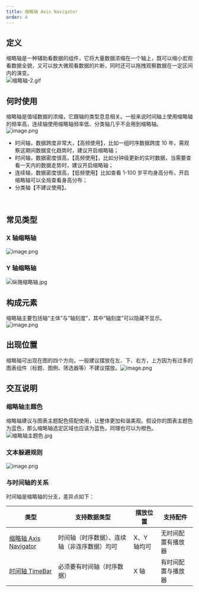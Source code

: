 ```yaml
---
title: 缩略轴 Axis Navigator
order: 4
---
```


## 定义

缩略轴是一种辅助看数据的组件，它将大量数据浓缩在一个轴上，既可以缩小宏观看数据全貌，又可以放大微观看数据的片断，同时还可以拖拽观察数据在一定区间内的演变。<br />![缩略轴-2.gif](https://gw.alipayobjects.com/mdn/rms_a8a5bf/afts/img/A*h04bRqD8dvwAAAAAAAAAAAAAARQnAQ)<br />

## 何时使用

缩略轴是值域数据的浓缩，它跟轴的类型息息相关。一般来说时间轴上使用缩略轴的频率高，连续轴使用缩略轴频率低、分类轴几乎不会用到缩略轴。<br />![image.png](https://gw.alipayobjects.com/mdn/rms_a8a5bf/afts/img/A*Gtm7Q5gqGr4AAAAAAAAAAAAAARQnAQ#align=left&display=inline&height=273&margin=%5Bobject%20Object%5D&name=image.png&originHeight=546&originWidth=1710&size=46284&status=done&style=none&width=855)

- 时间轴，数据跨度非常大，【高频使用】，比如一组时序数据跨度 10 年，需观察这期间数据变化趋势时，建议开启缩略轴；
- 时间轴，数据密度很高，【高频使用】，比如分钟级更新的实时数据，当需要查看一天内的数据走势时，建议开启缩略轴；
- 连续轴，数据密度很高，【低频使用】比如查看 1-100 岁平均身高分布，开启缩略轴可以全局查看身高分布；
- 分类轴【不建议使用】。

<br />

## 常见类型

### X 轴缩略轴

![image.png](https://gw.alipayobjects.com/mdn/rms_a8a5bf/afts/img/A*oqboQImwt4AAAAAAAAAAAAAAARQnAQ#align=left&display=inline&height=166&margin=%5Bobject%20Object%5D&name=image.png&originHeight=166&originWidth=1160&size=50382&status=done&style=none&width=1160)<br />

### Y 轴缩略轴

![纵赂缩略轴.jpg](https://gw.alipayobjects.com/mdn/rms_a8a5bf/afts/img/A*0TtIQIB9zMYAAAAAAAAAAAAAARQnAQ#align=left&display=inline&height=532&margin=%5Bobject%20Object%5D&name=%E7%BA%B5%E8%B5%82%E7%BC%A9%E7%95%A5%E8%BD%B4.jpg&originHeight=532&originWidth=1242&size=97364&status=done&style=none&width=1242)<br />

## 构成元素

缩略轴主要包括轴“主体”与“轴刻度”，其中“轴刻度”可以隐藏不显示。<br />![image.png](https://gw.alipayobjects.com/mdn/rms_a8a5bf/afts/img/A*iPZNTazNXNYAAAAAAAAAAAAAARQnAQ#align=left&display=inline&height=216&margin=%5Bobject%20Object%5D&name=image.png&originHeight=216&originWidth=1120&size=76714&status=done&style=none&width=1120)<br />

## 出现位置

缩略轴可出现在图的四个方向，一般建议摆放在左、下、右方，上方因为有过多的图表组件（标题、图例、筛选器等）不建议摆放。![image.png](https://gw.alipayobjects.com/mdn/rms_a8a5bf/afts/img/A*jVIkRZCo7j8AAAAAAAAAAAAAARQnAQ#align=left&display=inline&height=406&margin=%5Bobject%20Object%5D&name=image.png&originHeight=406&originWidth=913&size=143288&status=done&style=none&width=913)<br />

## 交互说明

### 缩略轴主题色

缩略轴建议与图表主题配色搭配使用，让整体更加和谐美观。假设你的图表主题色为蓝色，那么缩略轴选定区域也应该为蓝色，同理也可以为橙色。<br />![缩略轴主题色.jpg](https://gw.alipayobjects.com/mdn/rms_a8a5bf/afts/img/A*LdLOSZ-uWswAAAAAAAAAAAAAARQnAQ#align=left&display=inline&height=428&margin=%5Bobject%20Object%5D&name=%E7%BC%A9%E7%95%A5%E8%BD%B4%E4%B8%BB%E9%A2%98%E8%89%B2.jpg&originHeight=428&originWidth=1884&size=48190&status=done&style=none&width=1884)<br />

### 文本躲避规则

![image.png](https://gw.alipayobjects.com/mdn/rms_a8a5bf/afts/img/A*aW0qT5R2RC4AAAAAAAAAAAAAARQnAQ#align=left&display=inline&height=706&margin=%5Bobject%20Object%5D&name=image.png&originHeight=706&originWidth=1884&size=333364&status=done&style=none&width=1884)<br />

### 与时间轴的关系

时间轴是缩略轴的分支，差异点如下：

| 类型 | 支持数据类型 | 摆放位置 | 支持配件 |
| --- | --- | --- | --- |
| [缩略轴 Axis Navigator](https://yuque.antfin.com/antv/operation/rcuc1x) | 时间轴（时序数据）、连续轴（非连序数据）均可 | X、Y 轴均可 | 无时间配置有播放器 |
| [时间轴 TimeBar](https://yuque.antfin.com/antv/operation/srn89v/) | 必须要有时间轴（时序数据） | X 轴 | 有时间配置与播放器 |
